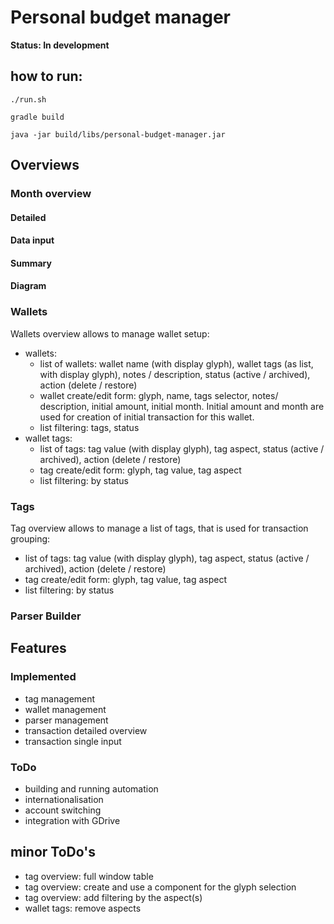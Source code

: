 # Personal budget manager

**Status: In development**

## how to run:

`./run.sh`

```
gradle build

java -jar build/libs/personal-budget-manager.jar  
```

## Overviews

### Month overview

#### Detailed

#### Data input

#### Summary

#### Diagram

### Wallets

Wallets overview allows to manage wallet setup:

- wallets:
    - list of wallets: wallet name (with display glyph), wallet tags (as list, with display glyph), notes / description,
status (active / archived), action (delete / restore)
    - wallet create/edit form: glyph, name, tags selector, notes/ description, initial amount, initial month. Initial
amount and month are used for creation of initial transaction for this wallet.
    - list filtering: tags, status
- wallet tags:
     - list of tags: tag value (with display glyph), tag aspect, status (active / archived), action (delete / restore)
     - tag create/edit form: glyph, tag value, tag aspect
     - list filtering: by status

### Tags

Tag overview allows to manage a list of tags, that is used for transaction grouping:

- list of tags: tag value (with display glyph), tag aspect, status (active / archived), action (delete / restore)
- tag create/edit form: glyph, tag value, tag aspect
- list filtering: by status

### Parser Builder

## Features

### Implemented

- tag management
- wallet management
- parser management
- transaction detailed overview
- transaction single input

### ToDo

- building and running automation
- internationalisation
- account switching
- integration with GDrive

## minor ToDo's

- tag overview: full window table
- tag overview: create and use a component for the glyph selection
- tag overview: add filtering by the aspect(s)
- wallet tags: remove aspects